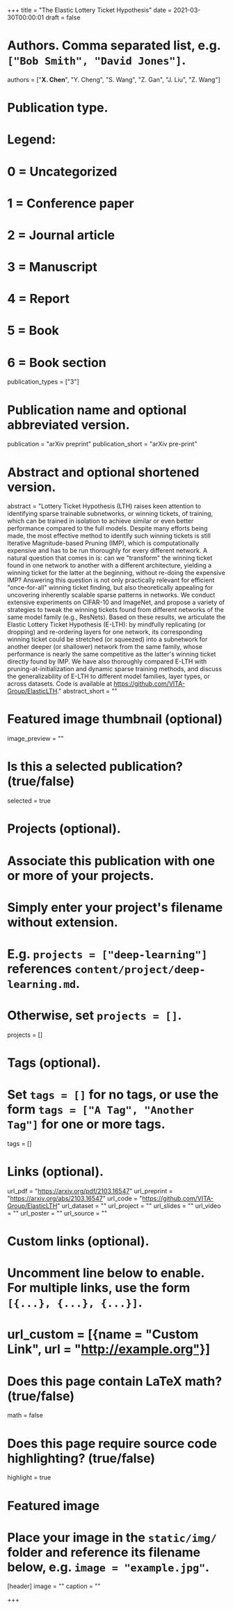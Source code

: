 +++
title = "The Elastic Lottery Ticket Hypothesis"
date = 2021-03-30T00:00:01
draft = false

# Authors. Comma separated list, e.g. `["Bob Smith", "David Jones"]`.
authors = ["**X. Chen**", "Y. Cheng", "S. Wang", "Z. Gan", "J. Liu", "Z. Wang"]

# Publication type.
# Legend:
# 0 = Uncategorized
# 1 = Conference paper
# 2 = Journal article
# 3 = Manuscript
# 4 = Report
# 5 = Book
# 6 = Book section
publication_types = ["3"]

# Publication name and optional abbreviated version.
publication = "arXiv preprint"
publication_short = "arXiv pre-print"

# Abstract and optional shortened version.
abstract = "Lottery Ticket Hypothesis (LTH) raises keen attention to identifying sparse trainable subnetworks, or winning tickets, of training, which can be trained in isolation to achieve similar or even better performance compared to the full models. Despite many efforts being made, the most effective method to identify such winning tickets is still Iterative Magnitude-based Pruning (IMP), which is computationally expensive and has to be run thoroughly for every different network. A natural question that comes in is: can we "transform" the winning ticket found in one network to another with a different architecture, yielding a winning ticket for the latter at the beginning, without re-doing the expensive IMP? Answering this question is not only practically relevant for efficient "once-for-all" winning ticket finding, but also theoretically appealing for uncovering inherently scalable sparse patterns in networks. We conduct extensive experiments on CIFAR-10 and ImageNet, and propose a variety of strategies to tweak the winning tickets found from different networks of the same model family (e.g., ResNets). Based on these results, we articulate the Elastic Lottery Ticket Hypothesis (E-LTH): by mindfully replicating (or dropping) and re-ordering layers for one network, its corresponding winning ticket could be stretched (or squeezed) into a subnetwork for another deeper (or shallower) network from the same family, whose performance is nearly the same competitive as the latter's winning ticket directly found by IMP. We have also thoroughly compared E-LTH with pruning-at-initialization and dynamic sparse training methods, and discuss the generalizability of E-LTH to different model families, layer types, or across datasets. Code is available at https://github.com/VITA-Group/ElasticLTH."
abstract_short = ""

# Featured image thumbnail (optional)
image_preview = ""

# Is this a selected publication? (true/false)
selected = true

# Projects (optional).
#   Associate this publication with one or more of your projects.
#   Simply enter your project's filename without extension.
#   E.g. `projects = ["deep-learning"]` references `content/project/deep-learning.md`.
#   Otherwise, set `projects = []`.
projects = []

# Tags (optional).
#   Set `tags = []` for no tags, or use the form `tags = ["A Tag", "Another Tag"]` for one or more tags.
tags = []

# Links (optional).
url_pdf = "https://arxiv.org/pdf/2103.16547"
url_preprint = "https://arxiv.org/abs/2103.16547"
url_code = "https://github.com/VITA-Group/ElasticLTH"
url_dataset = ""
url_project = ""
url_slides = ""
url_video = ""
url_poster = ""
url_source = ""

# Custom links (optional).
#   Uncomment line below to enable. For multiple links, use the form `[{...}, {...}, {...}]`.
# url_custom = [{name = "Custom Link", url = "http://example.org"}]

# Does this page contain LaTeX math? (true/false)
math = false

# Does this page require source code highlighting? (true/false)
highlight = true

# Featured image
# Place your image in the `static/img/` folder and reference its filename below, e.g. `image = "example.jpg"`.
[header]
image = ""
caption = ""

+++
